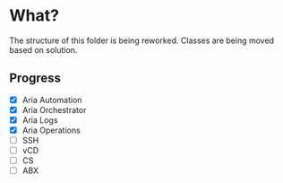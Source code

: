 # What?

The structure of this folder is being reworked. Classes are being moved based on solution.

## Progress

- [x] Aria Automation
- [x] Aria Orchestrator
- [x] Aria Logs
- [x] Aria Operations
- [ ] SSH
- [ ] vCD
- [ ] CS
- [ ] ABX
